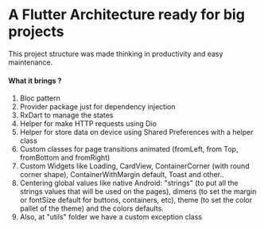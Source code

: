 # A Flutter Architecture ready for big projects

This project structure was made thinking in productivity and easy maintenance.

#### What it brings ?

1. Bloc pattern 
2. Provider package just for dependency injection
3. RxDart to manage the states 
4. Helper for make HTTP requests using Dio
5. Helper for store data on device using Shared Preferences with a helper class
6. Custom classes for page transitions animated (fromLeft, from Top, fromBottom and fromRight)
7. Custom Widgets like Loading, CardView, ContainerCorner (with round corner shape), ContainerWithMargin default, Toast and other..
8. Centering global values like native Android: "strings" (to put all the strings values that will be used on the pages), dimens (to set the margin or fontSize default for buttons, containers, etc), theme (to set the color pallet of the theme) and the colors defaults.
9. Also, at "utils" folder we have a custom exception class